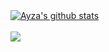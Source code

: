 <a href="https://github.com/anuraghazra/github-readme-stats">
  <img align="center" src="https://github-readme-stats.vercel.app/api?username=ayza69420&count_private=true&show_icons=true&title_color=10&text_color=eee&icon_color=50a5f4&bg_color=282828&hide_border=true" alt="Ayza's github stats"/></a>
<br/>
<br/>
<a href="https://github.com/anuraghazra/github-readme-stats"><img align="center" src="https://github-readme-stats.vercel.app/api/top-langs/?username=Ayza69420&title_color=10&text_color=eee&icon_color=50a5f4&bg_color=282828&hide_border=true)" /></a>
